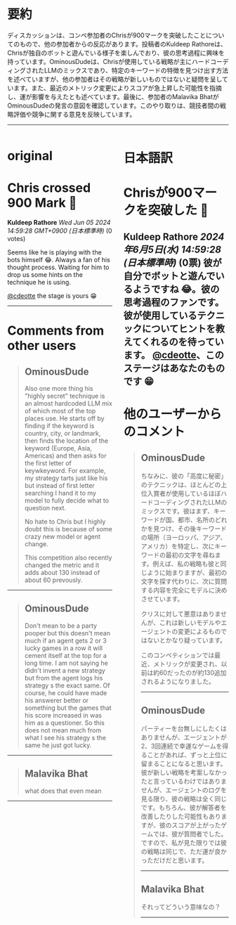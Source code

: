 # 要約 
ディスカッションは、コンペ参加者のChrisが900マークを突破したことについてのもので、他の参加者からの反応があります。投稿者のKuldeep Rathoreは、Chrisが独自のボットと遊んでいる様子を楽しんでおり、彼の思考過程に興味を持っています。OminousDudeは、Chrisが使用している戦略が主にハードコーディングされたLLMのミックスであり、特定のキーワードの特徴を見つけ出す方法を述べていますが、他の参加者はその戦略が新しいものではないと疑問を呈しています。また、最近のメトリック変更によりスコアが急上昇した可能性を指摘し、運が影響を与えたとも述べています。最後に、参加者のMalavika BhatがOminousDudeの発言の意図を確認しています。このやり取りは、競技者間の戦略評価や競争に関する意見を反映しています。

---


<style>
.column-left{
  float: left;
  width: 47.5%;
  text-align: left;
}
.column-right{
  float: right;
  width: 47.5%;
  text-align: left;
}
.column-one{
  float: left;
  width: 100%;
  text-align: left;
}
</style>


<div class="column-left">

# original

# Chris crossed 900 Mark 🤯

**Kuldeep Rathore** *Wed Jun 05 2024 14:59:28 GMT+0900 (日本標準時)* (0 votes)

Seems like he is playing with the bots himself 😂. Always a fan of his thought process. Waiting for him to drop us some hints on the technique he is using. 

[@cdeotte](https://www.kaggle.com/cdeotte) the stage is yours 😁



---

 # Comments from other users

> ## OminousDude
> 
> Also one more thing his "highly secret" technique is an almost hardcoded LLM mix of which most of the top places use. He starts off by finding if the keyword is country, city, or landmark, then finds the location of the keyword (Europe, Asia, Americas) and then asks for the first letter of keywkeyword. For example, my strategy tarts just like his but instead of first letter searching I hand it to my model to fully decide what to question next.
> 
> No hate to Chris but I highly doubt this is because of some crazy new model or agent change.
> 
> This competition also recently changed the metric and it adds about 130 instead of about 60 prevously.
> 
> 
> 


---

> ## OminousDude
> 
> Don't mean to be a party pooper but this doesn't mean much if an agent gets 2 or 3 lucky games in a row it will cement itself at the top for a long time. I am not saying he didn't invent a new strategy but from the agent logs his strategy s the exact same. Of course, he could have made his answerer better or something but the games that his score increased in was him as a questioner. So this does not mean much from what I see his strategy s the same he just got lucky.
> 
> 
> 


---

> ## Malavika Bhat
> 
> what does that even mean 
> 
> 
> 


---



</div>
<div class="column-right">

# 日本語訳

# Chrisが900マークを突破した 🤯
**Kuldeep Rathore** *2024年6月5日(水) 14:59:28 (日本標準時)* (0票)
彼が自分でボットと遊んでいるようですね 😂。彼の思考過程のファンです。彼が使用しているテクニックについてヒントを教えてくれるのを待っています。 
[@cdeotte](https://www.kaggle.com/cdeotte)、このステージはあなたのものです 😁
---
 # 他のユーザーからのコメント
> ## OminousDude
> 
> ちなみに、彼の「高度に秘密」のテクニックは、ほとんどの上位入賞者が使用しているほぼハードコーディングされたLLMのミックスです。彼はまず、キーワードが国、都市、名所のどれかを見つけ、その後キーワードの場所（ヨーロッパ、アジア、アメリカ）を特定し、次にキーワードの最初の文字を尋ねます。例えば、私の戦略も彼と同じように始まりますが、最初の文字を探す代わりに、次に質問する内容を完全にモデルに決めさせています。
> 
> クリスに対して悪意はありませんが、これは新しいモデルやエージェントの変更によるものではないとかなり疑っています。
> 
> このコンペティションでは最近、メトリックが変更され、以前は約60だったのが約130追加されるようになりました。
> 
> ---
> ## OminousDude
> 
> パーティーを台無しにしたくはありませんが、エージェントが2、3回連続で幸運なゲームを得ることがあれば、ずっと上位に留まることになると思います。彼が新しい戦略を考案しなかったと言っているわけではありませんが、エージェントのログを見る限り、彼の戦略は全く同じです。もちろん、彼が解答者を改善したりした可能性もありますが、彼のスコアが上がったゲームでは、彼が質問者でした。ですので、私が見た限りでは彼の戦略は同じで、ただ運が良かっただけだと思います。
> 
> ---
> ## Malavika Bhat
> 
> それってどういう意味なの？ 
> 
> ---


</div>